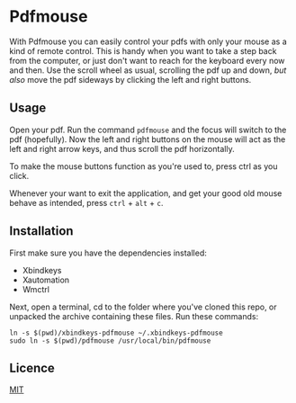 Pdfmouse
========

With Pdfmouse you can easily control your pdfs with only your mouse as a kind of 
remote control. This is handy when you want to take a step back from the 
computer, or just don't want to reach for the keyboard every now and then. Use 
the scroll wheel as usual, scrolling the pdf up and down, *but also* move the 
pdf sideways by clicking the left and right buttons.  

Usage
-----

Open your pdf. Run the command `pdfmouse` and the focus will switch to the pdf 
(hopefully). Now the left and right buttons on the mouse will act as the left 
and right arrow keys, and thus scroll the pdf horizontally.

To make the mouse buttons function as you're used to, press ctrl as you click.

Whenever your want to exit the application, and get your good old mouse behave 
as intended, press `ctrl` + `alt` + `c`.


Installation
------------

First make sure you have the dependencies installed:

  * Xbindkeys
  * Xautomation
  * Wmctrl

Next, open a terminal, cd to the folder where you've cloned this repo, or 
unpacked the archive containing these files. Run these commands:

    ln -s $(pwd)/xbindkeys-pdfmouse ~/.xbindkeys-pdfmouse
    sudo ln -s $(pwd)/pdfmouse /usr/local/bin/pdfmouse

Licence
-------

[MIT](http://en.wikipedia.org/wiki/MIT_License)
